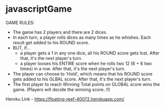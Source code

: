 # javascriptGame

GAME RULES:

- The game has 2 players and there are 2 dices. 
- In each turn, a player rolls dices as many times as he whishes. Each result get added to his ROUND score.
- BUT, if...
    - a player gets a 1 in any one dice, all his ROUND score gets lost. After that, it's the next player's turn.
    - a player looses his ENTIRE score when he rolls two 12 (6 + 6 two times) in a row. After that, it's the next player's turn.
- The player can choose to 'Hold', which means that his ROUND score gets added to his GLBAL score. After that, it's the next player's turn.
- The first player to reach Winning Total points on GLOBAL score wins the game. (Players will decide the winning score..!!)

Heroku Link - https://floating-reef-40072.herokuapp.com/
